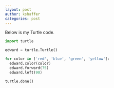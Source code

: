 ```yaml
---
layout: post
author: kshaffer
categories: post
---
```


Below is my Turtle code.
```python
import turtle

edward = turtle.Turtle()

for color in ['red', 'blue', 'green', 'yellow']:
  edward.color(color)
  edward.forward(75)
  edward.left(90)

turtle.done()
```
